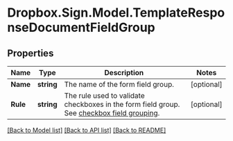 # Dropbox.Sign.Model.TemplateResponseDocumentFieldGroup

## Properties

Name | Type | Description | Notes
------------ | ------------- | ------------- | -------------
**Name** | **string** |  The name of the form field group.  | [optional] 
**Rule** | **string** |  The rule used to validate checkboxes in the form field group. See [checkbox field grouping](/api/reference/constants/#checkbox-field-grouping).  | [optional] 

[[Back to Model list]](../README.md#documentation-for-models) [[Back to API list]](../README.md#documentation-for-api-endpoints) [[Back to README]](../README.md)

